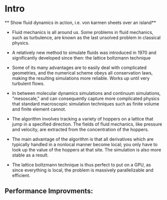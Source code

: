 # Intro

** Show fluid dynamics in action, i.e. von karmen sheets over an island**

* Fluid mechanics is all around us. Some problems in fluid mechanics, such as turbulence, are
  known as the last unsolved problem in classical physics.

* A relatively new method to simulate fluids was introduced in 1970 and significantly developed since then:
 the lattice boltzmann technique
 
* Some of its many advantages are to easily deal with complicated geometries, and the 
numerical scheme obeys all conservation laws, making the resulting simulations more reliable.
Works up until very turbulent flows.

* In between molecular dynamics simulations and continuum simulations, "mesoscale," and can consequently
capture more complicated physics that standard macroscopic simulation techniques such as finite volume and
finite element cannot.

* The algorithm involves tracking a variety of hoppers on a lattice that jump in a specified
direction. The fields of fluid mechanics, like pressure and velocity, are extracted from the concentration of 
the hoppers.

* The main advantage of the algorithm is that all derivatives which are typically handled in a nonlocal
manner become local; you only have to look up the value of the hoppers at that site. The simulation
is also more stable as a result.

* The lattice boltzmann technique is thus perfect to put on a GPU, as since everything is local,
the problem is massively parallelizable and efficient. 

## Performance Improvments: 